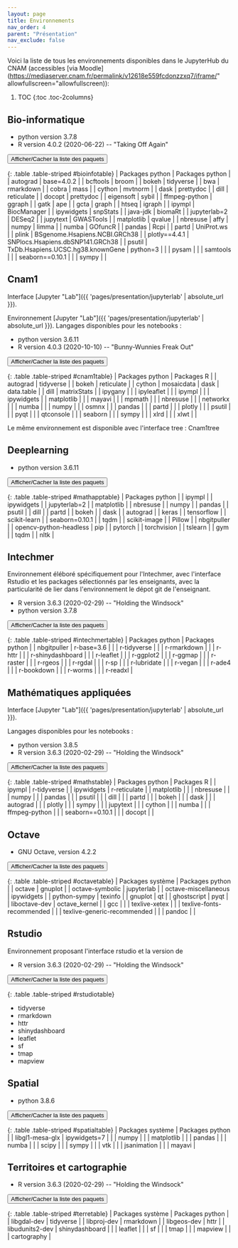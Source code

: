 ```yaml
---
layout: page
title: Environnements
nav_order: 4
parent: "Présentation"
nav_exclude: false
---
```


Voici la liste de tous les environnements disponibles dans le JupyterHub du CNAM (accessibles [via Moodle](https://mediaserver.cnam.fr/permalink/v12618e559fcdonzzxq7/iframe/" allowfullscreen="allowfullscreen)):

1. TOC
{:toc .toc-2columns}

## Bio-informatique

- python version 3.7.8
- R version 4.0.2 (2020-06-22) -- "Taking Off Again"

<button onclick="collapsetable('bioinfotable')">Afficher/Cacher la liste des paquets</button>

{: .table .table-striped #bioinfotable}
| Packages python | Packages python |
| autograd | base=4.0.2 |
| bcftools | broom |
| bokeh | tidyverse |
| bwa | rmarkdown |
| cobra | mass |
| cython | mvtnorm |
| dask | prettydoc |
| dill | reticulate |
| docopt | prettydoc |
| eigensoft | sybil |
| ffmpeg-python | ggraph |
| gatk | ape |
| gcta | graph |
| htseq | igraph |
| ipympl | BiocManager |
| ipywidgets | snpStats |
| java-jdk | biomaRt |
| jupyterlab=2 | DESeq2 |
| jupytext | GWASTools |
| matplotlib | qvalue |
| nbresuse | affy |
| numpy | limma |
| numba | GOfuncR |
| pandas | Rcpi |
| partd | UniProt.ws |
| plink | BSgenome.Hsapiens.NCBI.GRCh38 |
| plotly==4.4.1 | SNPlocs.Hsapiens.dbSNP141.GRCh38 |
| psutil | TxDb.Hsapiens.UCSC.hg38.knownGene
| python=3 |  |
| pysam |  |
| samtools |  |
| seaborn==0.10.1 |  |
| sympy |  |

## Cnam1
Interface [Jupyter "Lab"]({{ 'pages/presentation/jupyterlab' | absolute_url }}).

Environnement [Jupyter "Lab"]({{ 'pages/presentation/jupyterlab' | absolute_url }}). Langages disponibles pour les notebooks :

- python version 3.6.11
- R version 4.0.3 (2020-10-10) -- "Bunny-Wunnies Freak Out"

<button onclick="collapsetable('cnam1table')">Afficher/Cacher la liste des paquets</button>

{: .table .table-striped #cnam1table}
| Packages python | Packages R |
| autograd | tidyverse |
| bokeh | reticulate |
| cython | mosaicdata
| dask | data.table |
| dill | matrixStats |
| ipygany |  |
| ipyleaflet |  |
| ipympl |  |
| ipywidgets |
| matplotlib |  |
| mayavi |  |
| mpmath |  |
| nbresuse |  |
| networkx |  |
| numba |  |
| numpy |  |
| osmnx |  |
| pandas |  |
| partd |  |
| plotly |  |
| psutil |  |
| pyqt |  |
| qtconsole |  |
| seaborn |  |
| sympy |  |
| xlrd |  |
| xlwt |  |

Le même environnement est disponible avec l'interface tree : Cnam1tree

## Deeplearning

- python version 3.6.11

<button onclick="collapsetable('mathapptable')">Afficher/Cacher la liste des paquets</button>

{: .table .table-striped #mathapptable}
| Packages python |
| ipympl |
| ipywidgets |
| jupyterlab=2 |
| matplotlib |
| nbresuse |
| numpy |
| pandas |
| psutil |
| dill |
| partd |
| bokeh |
| dask |
| autograd |
| keras |
| tensorflow |
| scikit-learn |
| seaborn=0.10.1 |
| tqdm |
| scikit-image |
| Pillow |
| nbgitpuller |
| opencv-python-headless
| pip |
| pytorch |
| torchvision |
| tslearn |
| gym |
| tqdm |
| nltk |

## Intechmer

Environnement éléboré spécifiquement pour l'Intechmer, avec l'interface Rstudio et les packages sélectionnés par les enseignants,
avec la particularité de lier dans l'environnement le dépot git de l'enseignant.

- R version 3.6.3 (2020-02-29) -- "Holding the Windsock"
- python version 3.7.8

<button onclick="collapsetable('intechmertable')">Afficher/Cacher la liste des paquets</button>

{: .table .table-striped #intechmertable}
| Packages python | Packages python |
| nbgitpuller | r-base=3.6 |
|  | r-tidyverse |
|  | r-rmarkdown |
|  | r-httr |
|  | r-shinydashboard |
|  | r-leaflet |
|  | r-ggplot2 |
|  | r-ggmap |
|  | r-raster |
|  | r-rgeos |
|  | r-rgdal |
|  | r-sp |
|  | r-lubridate |
|  | r-vegan |
|  | r-ade4 |
|  | r-bookdown |
|  | r-worms |
|  | r-readxl |

## Mathématiques appliquées
Interface [Jupyter "Lab"]({{ 'pages/presentation/jupyterlab' | absolute_url }}).

Langages disponibles pour les notebooks :

- python version 3.8.5
- R version 3.6.3 (2020-02-29) -- "Holding the Windsock"

<button onclick="collapsetable('mathstable')">Afficher/Cacher la liste des paquets</button>

{: .table .table-striped #mathstable}
| Packages python | Packages R |
| ipympl | r-tidyverse |
| ipywidgets | r-reticulate |
| matplotlib |  |
| nbresuse |  |
| numpy |  |
| pandas |  |
| psutil |  |
| dill |  |
| partd |  |
| bokeh |  |
| dask |  |
| autograd |  |
| plotly |  |
| sympy |  |
| jupytext |  |
| cython |  |
| numba |  |
| ffmpeg-python |  |
| seaborn==0.10.1 |  |
| docopt |  |

## Octave

- GNU Octave, version 4.2.2

<button onclick="collapsetable('octavetable')">Afficher/Cacher la liste des paquets</button>

{: .table .table-striped #octavetable}
| Packages système | Packages python |
| octave | gnuplot |
| octave-symbolic | jupyterlab |
| octave-miscellaneous | ipywidgets |
| python-sympy | texinfo |
| gnuplot | qt |
| ghostscript | pyqt |
| liboctave-dev | octave_kernel |
| gcc |  |
| texlive-xetex | |
| texlive-fonts-recommended |  |
| texlive-generic-recommended |  |
| pandoc |  |

## Rstudio
Environnement proposant l'interface rstudio et la version de

- R version 3.6.3 (2020-02-29) -- "Holding the Windsock"

<button onclick="collapsetable('rstudiotable')">Afficher/Cacher la liste des paquets</button>

{: .table .table-striped #rstudiotable}
* tidyverse
* rmarkdown
* httr
* shinydashboard
* leaflet
* sf
* tmap
* mapview

## Spatial

- python 3.8.6

<button onclick="collapsetable('spatialtable')">Afficher/Cacher la liste des paquets</button>

{: .table .table-striped #spatialtable}
| Packages système | Packages python |
| libgl1-mesa-glx | ipywidgets=7 |
|  | numpy |
|  | matplotlib |
|  | pandas |
|  | numba |
|  | scipy |
|  | sympy |
|  | vtk |
|  | jsanimation |
|  | mayavi |

## Territoires et cartographie

- R version 3.6.3 (2020-02-29) -- "Holding the Windsock"

<button onclick="collapsetable('terretable')">Afficher/Cacher la liste des paquets</button>

{: .table .table-striped #terretable}
| Packages système | Packages python |
| libgdal-dev | tidyverse |
| libproj-dev | rmarkdown |
| libgeos-dev | httr |
| libudunits2-dev | shinydashboard |
|  | leaflet |
|  | sf |
|  | tmap |
|  | mapview |
|  | cartography |
